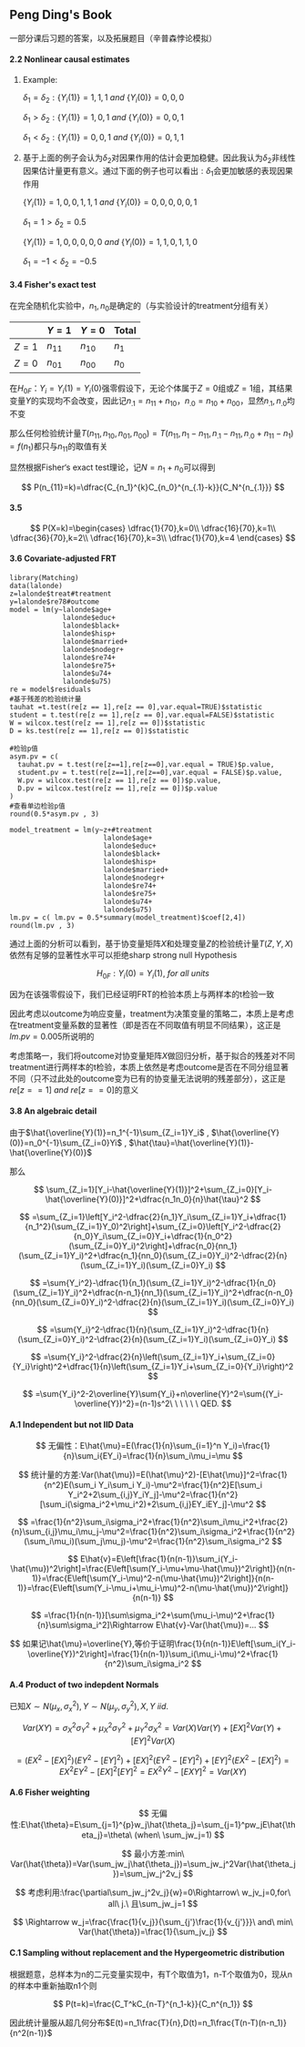 ## Peng Ding's Book

一部分课后习题的答案，以及拓展题目（辛普森悖论模拟）
#### 2.2 Nonlinear causal estimates

1.  Example:

    $\delta_1=\delta_2:\{Y_i(1)\}=1,1,1\ and\ \{Y_i(0)\}=0,0,0$

    $\delta_1>\delta_2:\{Y_i(1)\}=1,0,1\ and\ \{Y_i(0)\}=0,0,1$

    $\delta_1<\delta_2:\{Y_i(1)\}=0,0,1\ and\ \{Y_i(0)\}=0,1,1$

2.  基于上面的例子会认为$\delta_2$对因果作用的估计会更加稳健。因此我认为$\delta_2$非线性因果估计量更有意义。通过下面的例子也可以看出$:\delta_1$会更加敏感的表现因果作用

    $\{Y_i(1)\}=1,0,0,1,1,1\ and\ \{Y_i(0)\}=0,0,0,0,0,1$

    $\delta_1=1>\delta_2=0.5$

    $\{Y_i(1)\}=1,0,0,0,0,0\ and\ \{Y_i(0)\}=1,1,0,1,1,0$

    $\delta_1=-1<\delta_2=-0.5$

#### 3.4 Fisher's exact test

在完全随机化实验中，$n_1,n_0$是确定的（与实验设计的treatment分组有关）

|       | $Y=1$    | $Y=0$    | Total |
|-------|----------|----------|-------|
| $Z=1$ | $n_{11}$ | $n_{10}$ | $n_1$ |
| $Z=0$ | $n_{01}$ | $n_{00}$ | $n_0$ |

在$H_{0F}：Y_i=Y_i(1)=Y_i(0)$强零假设下，无论个体属于$Z=0$组或$Z=1$组，其结果变量$Y$的实现均不会改变，因此记$n_{.1}=n_{11}+n_{10}，n_{.0}=n_{10}+n_{00}$，显然$n_{.1},n_{.0}$均不变

那么任何检验统计量$T(n_{11},n_{10},n_{01},n_{00})=T(n_{11},n_1-n_{11},n_{.1}-n_{11},n_{.0}+n_{11}-n_1)=f(n_1)$都只与$n_{11}$的取值有关

显然根据Fisher‘s exact test理论，记$N=n_1+n_0$可以得到

$$
P(n_{11}=k)=\dfrac{C_{n_1}^{k}C_{n_0}^{n_{.1}-k}}{C_N^{n_{.1}}}
$$

#### 3.5

$$
P(X=k)=\begin{cases}
\dfrac{1}{70},k=0\\
\dfrac{16}{70},k=1\\
\dfrac{36}{70},k=2\\
\dfrac{16}{70},k=3\\
\dfrac{1}{70},k=4
\end{cases}
$$

#### 3.6 Covariate-adjusted FRT

```{r}
library(Matching)
data(lalonde)
z=lalonde$treat#treatment
y=lalonde$re78#outcome
model = lm(y~lalonde$age+
             lalonde$educ+
             lalonde$black+
             lalonde$hisp+
             lalonde$married+
             lalonde$nodegr+
             lalonde$re74+
             lalonde$re75+
             lalonde$u74+
             lalonde$u75)
re = model$residuals
#基于残差的检验统计量
tauhat =t.test(re[z == 1],re[z == 0],var.equal=TRUE)$statistic
student = t.test(re[z == 1],re[z == 0],var.equal=FALSE)$statistic
W = wilcox.test(re[z == 1],re[z == 0])$statistic
D = ks.test(re[z == 1],re[z == 0])$statistic
```

```{r}
#检验p值
asym.pv = c(
  tauhat.pv = t.test(re[z==1],re[z==0],var.equal = TRUE)$p.value,
  student.pv = t.test(re[z==1],re[z==0],var.equal = FALSE)$p.value,
  W.pv = wilcox.test(re[z == 1],re[z == 0])$p.value,
  D.pv = wilcox.test(re[z == 1],re[z == 0])$p.value
)
#查看单边检验p值
round(0.5*asym.pv , 3)
```

```{r}
model_treatment = lm(y~z+#treatment
                       lalonde$age+
                       lalonde$educ+
                       lalonde$black+
                       lalonde$hisp+
                       lalonde$married+
                       lalonde$nodegr+
                       lalonde$re74+
                       lalonde$re75+
                       lalonde$u74+
                       lalonde$u75)
lm.pv = c( lm.pv = 0.5*summary(model_treatment)$coef[2,4])
round(lm.pv , 3)
```

通过上面的分析可以看到，基于协变量矩阵$X$和处理变量$Z$的检验统计量$T(Z,Y,X)$依然有足够的显著性水平可以拒绝sharp strong null Hypothesis

$$
H_{0F}:Y_i(0)=Y_i(1),\ for\ all\ units
$$

因为在该强零假设下，我们已经证明FRT的检验本质上与两样本的t检验一致

因此考虑以outcome为响应变量，treatment为决策变量的策略二，本质上是考虑在treatment变量系数的显著性（即是否在不同取值有明显不同结果），这正是$lm.pv=0.005$所说明的

考虑策略一，我们将outcome对协变量矩阵$X$做回归分析，基于拟合的残差对不同treatment进行两样本的t检验，本质上依然是考虑outcome是否在不同分组显著不同（只不过此处的outcome变为已有的协变量无法说明的残差部分），这正是$re[z==1]\ and\ re[z==0]$的意义

#### 3.8 An algebraic detail

由于$\hat{\overline{Y}(1)}=n_1^{-1}\sum_{Z_i=1}Y_i$ , $\hat{\overline{Y}(0)}=n_0^{-1}\sum_{Z_i=0}Yi$ , $\hat{\tau}=\hat{\overline{Y}(1)}-\hat{\overline{Y}(0)}$

那么

$$
\sum_{Z_i=1}[Y_i-\hat{\overline{Y}(1)}]^2+\sum_{Z_i=0}[Y_i-\hat{\overline{Y}(0)}]^2+\dfrac{n_1n_0}{n}\hat{\tau}^2
$$

$$
=\sum_{Z_i=1}\left[Y_i^2-\dfrac{2}{n_1}Y_i\sum_{Z_i=1}Y_i+\dfrac{1}{n_1^2}(\sum_{Z_i=1}Y_0)^2\right]+\sum_{Z_i=0}\left[Y_i^2-\dfrac{2}{n_0}Y_i\sum_{Z_i=0}Y_i+\dfrac{1}{n_0^2}(\sum_{Z_i=0}Y_i)^2\right]+\dfrac{n_0}{nn_1}(\sum_{Z_i=1}Y_i)^2+\dfrac{n_1}{nn_0}(\sum_{Z_i=0}Y_i)^2-\dfrac{2}{n}(\sum_{Z_i=1}Y_i)(\sum_{Z_i=0}Y_i)
$$

$$
=\sum{Y_i^2}-\dfrac{1}{n_1}(\sum_{Z_i=1}Y_i)^2-\dfrac{1}{n_0}(\sum_{Z_i=1}Y_i)^2+\dfrac{n-n_1}{nn_1}(\sum_{Z_i=1}Y_i)^2+\dfrac{n-n_0}{nn_0}(\sum_{Z_i=0}Y_i)^2-\dfrac{2}{n}(\sum_{Z_i=1}Y_i)(\sum_{Z_i=0}Y_i)
$$

$$
=\sum{Y_i}^2-\dfrac{1}{n}(\sum_{Z_i=1}Y_i)^2-\dfrac{1}{n}(\sum_{Z_i=0}Y_i)^2-\dfrac{2}{n}(\sum_{Z_i=1}Y_i)(\sum_{Z_i=0}Y_i)
$$

$$
=\sum{Y_i}^2-\dfrac{2}{n}\left(\sum_{Z_i=1}Y_i+\sum_{Z_i=0}{Y_i}\right)^2+\dfrac{1}{n}\left(\sum_{Z_i=1}Y_i+\sum_{Z_i=0}{Y_i}\right)^2
$$

$$
=\sum{Y_i}^2-2\overline{Y}\sum{Y_i}+n\overline{Y}^2=\sum{(Y_i-\overline{Y})^2}=(n-1)s^2\ \ \ \ \ \ QED.
$$

#### A.1 Independent but not IID Data

$$
无偏性：E\hat{\mu}=E(\frac{1}{n}\sum_{i=1}^n Y_i)=\frac{1}{n}\sum_i{EY_i}=\frac{1}{n}\sum_i\mu_i=\mu
$$

$$
统计量的方差:Var(\hat{\mu})=E(\hat{\mu}^2)-[E\hat{\mu}]^2=\frac{1}{n^2}E(\sum_i Y_i\sum_i Y_i)-\mu^2=\frac{1}{n^2}E[\sum_i Y_i^2+2\sum_{i,j}Y_iY_j]-\mu^2=\frac{1}{n^2}[\sum_i(\sigma_i^2+\mu_i^2)+2\sum_{i,j}EY_iEY_j]-\mu^2
$$

$$
=\frac{1}{n^2}\sum_i\sigma_i^2+\frac{1}{n^2}\sum_i\mu_i^2+\frac{2}{n}\sum_{i,j}\mu_i\mu_j-\mu^2=\frac{1}{n^2}\sum_i\sigma_i^2+\frac{1}{n^2}(\sum_i\mu_i)(\sum_j\mu_j)-\mu^2=\frac{1}{n^2}\sum_i\sigma_i^2
$$

$$
E\hat{v}=E\left[\frac{1}{n(n-1)}\sum_i(Y_i-\hat{\mu})^2\right]=\frac{E\left[\sum(Y_i-\mu+\mu-\hat{\mu})^2\right]}{n(n-1)}=\frac{E\left[\sum(Y_i-\mu)^2-n(\mu-\hat{\mu})^2\right]}{n(n-1)}=\frac{E\left[\sum(Y_i-\mu_i+\mu_i-\mu)^2-n(\mu-\hat{\mu})^2\right]}{n(n-1)}
$$

$$
=\frac{1}{n(n-1)}[\sum\sigma_i^2+\sum(\mu_i-\mu)^2+\frac{1}{n}\sum\sigma_i^2]\Rightarrow E\hat{v}-Var(\hat{\mu})=...
$$

$$
如果记\hat{\mu}=\overline{Y},等价于证明\frac{1}{n(n-1)}E\left[\sum_i(Y_i-\overline{Y})^2\right]=\frac{1}{n(n-1)}\sum_i(\mu_i-\mu)^2+\frac{1}{n^2}\sum_i\sigma_i^2
$$

#### A.4 Product of two indepdent Normals

已知$X\sim N(\mu_x,\sigma_x^2),Y\sim N(\mu_y,\sigma_y^2),X,Y\ iid.$

$$
Var(XY)=\sigma_X^2\sigma_Y^2+\mu_X^2\sigma_Y^2+\mu_Y^2\sigma_X^2=Var(X)Var(Y)+[EX]^2Var(Y)+[EY]^2Var(X)
$$

$$
=(EX^2-[EX]^2)(EY^2-[EY]^2)+[EX]^2(EY^2-[EY]^2)+[EY]^2(EX^2-[EX]^2)=EX^2EY^2-[EX]^2[EY]^2=EX^2Y^2-[EXY]^2=Var(XY)
$$

#### A.6 Fisher weighting

$$
无偏性:E\hat{\theta}=E\sum_{j=1}^{p}w_j\hat{\theta_j}=\sum_{j=1}^pw_jE\hat{\theta_j}=\theta\ (when\ \sum_jw_j=1)
$$

$$
最小方差:min\ Var(\hat{\theta})=Var(\sum_jw_j\hat{\theta_j})=\sum_jw_j^2Var(\hat{\theta_j})=\sum_jw_j^2v_j
$$

$$
考虑利用:\frac{\partial\sum_jw_j^2v_j}{w}=0\Rightarrow\ w_jv_j=0,for\ all\ j.\ 且\sum_jw_j=1
$$

$$
\Rightarrow w_j=\frac{\frac{1}{v_j}}{\sum_{j'}\frac{1}{v_{j'}}}\ and\ min\ Var(\hat{\theta})=\frac{1}{\sum_jv_j}
$$

#### C.1 Sampling without replacement and the Hypergeometric distribution

根据题意，总样本为n的二元变量实现中，有T个取值为1，n-T个取值为0，现从n的样本中重新抽取n1个则

$$
P(t=k)=\frac{C_T^kC_{n-T}^{n_1-k}}{C_n^{n_1}}
$$

因此统计量服从超几何分布$E(t)=n_1\frac{T}{n},D(t)=n_1\frac{T(n-T)(n-n_1)}{n^2(n-1)}$